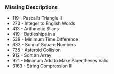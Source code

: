 ### Missing Descriptions

- 119 - Pascal's Triangle II
- 273 - Integer to English Words
- 413 - Arithmetic Slices
- 419 - Battleships in a
- 539 - Minimum Time Difference
- 633 - Sum of Square Numbers
- 735 - Asteroid Collision
- 912 - Sort an Array
- 921 - Minimum Add to Make Parentheses Valid
- 3163 - String Compression III
